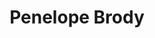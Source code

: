 ---
title: Penelope Brody
image: "@assets/people/PB.JPG"
personalLink: https://github.com/
startYear: "2025"
endYear: "2025"
pronouns: "she/her"
---